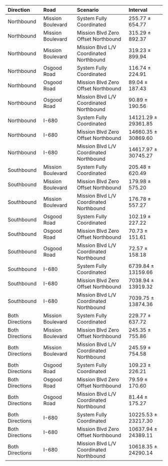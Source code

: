 | Direction       | Road              | Scenario                                | Interval            |
|:----------------|:------------------|:----------------------------------------|:--------------------|
| Northbound      | Mission Boulevard | System Fully Coordinated                | 255.77 ± 654.77     |
| Northbound      | Mission Boulevard | Mission Blvd Zero Offset Northbound     | 315.29 ± 892.37     |
| Northbound      | Mission Boulevard | Mission Blvd L/V Coordinated Northbound | 319.23 ± 899.94     |
| Northbound      | Osgood Road       | System Fully Coordinated                | 116.74 ± 224.91     |
| Northbound      | Osgood Road       | Mission Blvd Zero Offset Northbound     | 89.04 ± 187.43      |
| Northbound      | Osgood Road       | Mission Blvd L/V Coordinated Northbound | 90.89 ± 190.56      |
| Northbound      | I-680             | System Fully Coordinated                | 14121.29 ± 29361.85 |
| Northbound      | I-680             | Mission Blvd Zero Offset Northbound     | 14660.35 ± 30869.60 |
| Northbound      | I-680             | Mission Blvd L/V Coordinated Northbound | 14617.97 ± 30745.27 |
| Southbound      | Mission Boulevard | System Fully Coordinated                | 205.48 ± 620.49     |
| Southbound      | Mission Boulevard | Mission Blvd Zero Offset Northbound     | 179.98 ± 575.20     |
| Southbound      | Mission Boulevard | Mission Blvd L/V Coordinated Northbound | 176.78 ± 557.27     |
| Southbound      | Osgood Road       | System Fully Coordinated                | 102.19 ± 227.22     |
| Southbound      | Osgood Road       | Mission Blvd Zero Offset Northbound     | 70.73 ± 151.61      |
| Southbound      | Osgood Road       | Mission Blvd L/V Coordinated Northbound | 72.57 ± 158.18      |
| Southbound      | I-680             | System Fully Coordinated                | 6739.84 ± 13159.66  |
| Southbound      | I-680             | Mission Blvd Zero Offset Northbound     | 7038.94 ± 13919.32  |
| Southbound      | I-680             | Mission Blvd L/V Coordinated Northbound | 7039.75 ± 13874.36  |
| Both Directions | Mission Boulevard | System Fully Coordinated                | 229.77 ± 637.72     |
| Both Directions | Mission Boulevard | Mission Blvd Zero Offset Northbound     | 245.35 ± 755.86     |
| Both Directions | Mission Boulevard | Mission Blvd L/V Coordinated Northbound | 245.59 ± 754.58     |
| Both Directions | Osgood Road       | System Fully Coordinated                | 109.23 ± 226.21     |
| Both Directions | Osgood Road       | Mission Blvd Zero Offset Northbound     | 79.59 ± 170.60      |
| Both Directions | Osgood Road       | Mission Blvd L/V Coordinated Northbound | 81.44 ± 175.27      |
| Both Directions | I-680             | System Fully Coordinated                | 10225.53 ± 23217.30 |
| Both Directions | I-680             | Mission Blvd Zero Offset Northbound     | 10637.94 ± 24389.11 |
| Both Directions | I-680             | Mission Blvd L/V Coordinated Northbound | 10618.35 ± 24290.14 |